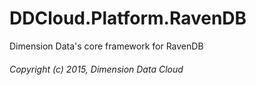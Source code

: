 # DDCloud.Platform.RavenDB
Dimension Data's core framework for RavenDB

###### Copyright (c) 2015, Dimension Data Cloud
